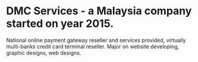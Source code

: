 # DMC Services - a Malaysia company started on year 2015. 
National online payment gateway reseller and services provided, virtually multi-banks credit card terminal reseller.
Major on website developing, graphic designs, web designs.



